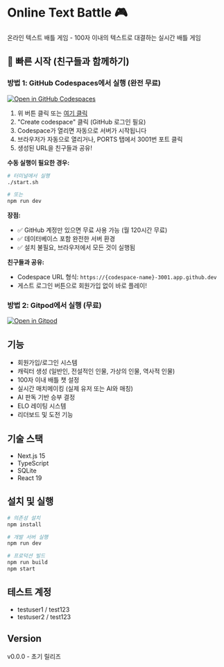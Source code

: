 # Online Text Battle 🎮

온라인 텍스트 배틀 게임 - 100자 이내의 텍스트로 대결하는 실시간 배틀 게임

## 🚀 빠른 시작 (친구들과 함께하기)

### 방법 1: GitHub Codespaces에서 실행 (완전 무료)
[![Open in GitHub Codespaces](https://github.com/codespaces/badge.svg)](https://codespaces.new/jaeho-jang-dr/online-text-battle)

1. 위 버튼 클릭 또는 [여기 클릭](https://codespaces.new/jaeho-jang-dr/online-text-battle)
2. "Create codespace" 클릭 (GitHub 로그인 필요)
3. Codespace가 열리면 자동으로 서버가 시작됩니다
4. 브라우저가 자동으로 열리거나, PORTS 탭에서 3001번 포트 클릭
5. 생성된 URL을 친구들과 공유!

**수동 실행이 필요한 경우:**
```bash
# 터미널에서 실행
./start.sh

# 또는
npm run dev
```

**장점:**
- ✅ GitHub 계정만 있으면 무료 사용 가능 (월 120시간 무료)
- ✅ 데이터베이스 포함 완전한 서버 환경
- ✅ 설치 불필요, 브라우저에서 모든 것이 실행됨

**친구들과 공유:**
- Codespace URL 형식: `https://{codespace-name}-3001.app.github.dev`
- 게스트 로그인 버튼으로 회원가입 없이 바로 플레이!

### 방법 2: Gitpod에서 실행 (무료)
[![Open in Gitpod](https://gitpod.io/button/open-in-gitpod.svg)](https://gitpod.io/#https://github.com/jaeho-jang-dr/online-text-battle)

## 기능

- 회원가입/로그인 시스템
- 캐릭터 생성 (일반인, 전설적인 인물, 가상의 인물, 역사적 인물)
- 100자 이내 배틀 챗 설정
- 실시간 매치메이킹 (실제 유저 또는 AI와 매칭)
- AI 판독 기반 승부 결정
- ELO 레이팅 시스템
- 리더보드 및 도전 기능

## 기술 스택

- Next.js 15
- TypeScript
- SQLite
- React 19

## 설치 및 실행

```bash
# 의존성 설치
npm install

# 개발 서버 실행
npm run dev

# 프로덕션 빌드
npm run build
npm start
```

## 테스트 계정

- testuser1 / test123
- testuser2 / test123

## Version

v0.0.0 - 초기 릴리즈